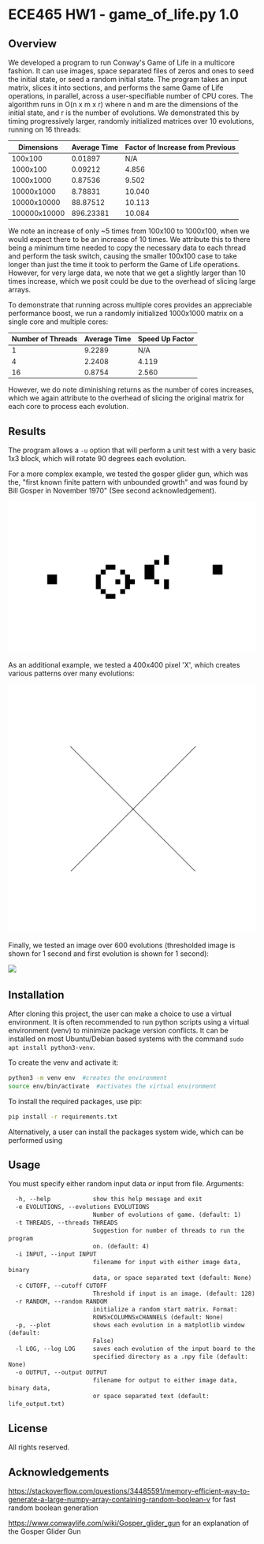 # ECE465 HW1 - game_of_life.py 1.0


## Overview
We developed a program to run Conway's Game of Life in a multicore fashion. It can use images, space separated files of zeros and ones to seed the initial state, or seed a random initial state. The program takes an input matrix, slices it into sections, and performs the same Game of Life operations, in parallel, across a user-specifiable number of CPU cores. The algorithm runs in O(n x m x r) where n and m are the dimensions of the initial state, and r is the number of evolutions. We demonstrated this by timing progressively larger, randomly initialized matrices over 10 evolutions, running on 16 threads:

| Dimensions   | Average Time | Factor of Increase from Previous |
|--------------|--------------|----------------------------------|
| 100x100      | 0.01897      | N/A                              |
| 1000x100     | 0.09212      | 4.856                            |
| 1000x1000    | 0.87536      | 9.502                            |
| 10000x1000   | 8.78831      | 10.040                           |
| 10000x10000  | 88.87512     | 10.113                           |
| 100000x10000 | 896.23381    | 10.084                           |

We note an increase of only ~5 times from 100x100 to 1000x100, when we would expect there to be an increase of 10 times. We attribute this to there being a minimum time needed to copy the necessary data to each thread and perform the task switch, causing the smaller 100x100 case to take longer than just the time it took to perform the Game of Life operations. However, for very large data, we note that we get a slightly larger than 10 times increase, which we posit could be due to the overhead of slicing large arrays.

To demonstrate that running across multiple cores provides an appreciable performance boost, we run a randomly initialized 1000x1000 matrix on a single core and multiple cores:

| Number of Threads | Average Time | Speed Up Factor |
|-------------------|--------------|-----------------|
| 1                 | 9.2289       | N/A             |
| 4                 | 2.2408       | 4.119           |
| 16                | 0.8754       | 2.560           |

However, we do note diminishing returns as the number of cores increases, which we again attribute to the overhead of slicing the original matrix for each core to process each evolution.

## Results

The program allows a `-u` option that will perform a unit test with a very basic 1x3 block, which will rotate 90 degrees each evolution.

For a more complex example, we tested the gosper glider gun, which was the, "first known finite pattern with unbounded growth" and was found by Bill Gosper in November 1970" (See second acknowledgement).

![](gosper.gif)

As an additional example, we tested a 400x400 pixel 'X', which creates various patterns over many evolutions:

![](x.gif)

Finally, we tested an image over 600 evolutions (thresholded image is shown for 1 second and first evolution is shown for 1 second):

<img src="professor.gif" width="250"/>

## Installation

After cloning this project, the user can make a choice to use a virtual environment. It is often recommended to run python scripts using a virtual environment (venv) to minimize package version conflicts. It can be installed on most Ubuntu/Debian based systems with the command `sudo apt install python3-venv`.

To create the venv and activate it:

```bash
python3 -m venv env  #creates the environment
source env/bin/activate  #activates the virtual environment
```

To install the required packages, use pip:
```bash
pip install -r requirements.txt
```

Alternatively, a user can install the packages system wide, which can be performed using


## Usage
You must specify either random input data _or_ input from file. Arguments:

```
  -h, --help            show this help message and exit
  -e EVOLUTIONS, --evolutions EVOLUTIONS
                        Number of evolutions of game. (default: 1)
  -t THREADS, --threads THREADS
                        Suggestion for number of threads to run the program
                        on. (default: 4)
  -i INPUT, --input INPUT
                        filename for input with either image data, binary
                        data, or space separated text (default: None)
  -c CUTOFF, --cutoff CUTOFF
                        Threshold if input is an image. (default: 128)
  -r RANDOM, --random RANDOM
                        initialize a random start matrix. Format:
                        ROWSxCOLUMNSxCHANNELS (default: None)
  -p, --plot            shows each evolution in a matplotlib window (default:
                        False)
  -l LOG, --log LOG     saves each evolution of the input board to the
                        specified directory as a .npy file (default: None)
  -o OUTPUT, --output OUTPUT
                        filename for output to either image data, binary data,
                        or space separated text (default: life_output.txt)
```

## License
All rights reserved.

## Acknowledgements
https://stackoverflow.com/questions/34485591/memory-efficient-way-to-generate-a-large-numpy-array-containing-random-boolean-v
for fast random boolean generation

https://www.conwaylife.com/wiki/Gosper_glider_gun for an explanation of the Gosper Glider Gun
